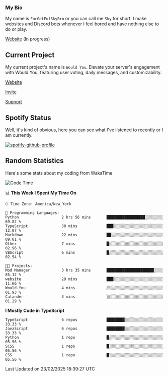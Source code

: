 ### My Bio 

My name is `ForGetFulSkyBro` or you can call me `Sky` for short. I make websites and Discord bots whenever I feel bored and have nothing else to do or play.

[Website](https://forgetful.vercel.app) (In progress)

## Current Project

My current project's name is `Would You`. Elevate your server's engagement with Would You, featuring user voting, daily messages, and customizability.

[Website](https://wouldyoubot.gg)

[Invite](https://wouldyoubot.gg/invite)

[Support](https://wouldyoubot.gg/discord)

## Spotify Status

Well, it's kind of obvious, here you can see what I've listened to recently or I am currently.

[![spotify-github-profile](https://spotify-github-profile.kittinanx.com/api/view?uid=8fw8wluifdebs12yo4k3j0h6c&cover_image=true&theme=novatorem&show_offline=false&background_color=121212&interchange=false&bar_color=53b14f&bar_color_cover=false)](https://github.com/kittinan/spotify-github-profile)


## Random Statistics

Here's some stats about my coding from WakaTime

<!--START_SECTION:waka-->
![Code Time](http://img.shields.io/badge/Code%20Time-1%2C461%20hrs%2010%20mins-blue)

📊 **This Week I Spent My Time On** 

```text
🕑︎ Time Zone: America/New_York

💬 Programming Languages: 
Python                   2 hrs 56 mins       █████████████████░░░░░░░░   69.82 % 
TypeScript               30 mins             ███░░░░░░░░░░░░░░░░░░░░░░   12.07 % 
Markdown                 22 mins             ██░░░░░░░░░░░░░░░░░░░░░░░   09.01 % 
Other                    7 mins              █░░░░░░░░░░░░░░░░░░░░░░░░   02.96 % 
VBScript                 6 mins              █░░░░░░░░░░░░░░░░░░░░░░░░   02.54 % 

🐱‍💻 Projects: 
Mod Manager              3 hrs 35 mins       █████████████████████░░░░   85.12 % 
website                  29 mins             ███░░░░░░░░░░░░░░░░░░░░░░   11.66 % 
Would-You                4 mins              ░░░░░░░░░░░░░░░░░░░░░░░░░   01.93 % 
Calander                 3 mins              ░░░░░░░░░░░░░░░░░░░░░░░░░   01.29 % 
```

**I Mostly Code in TypeScript** 

```text
TypeScript               6 repos             ████████░░░░░░░░░░░░░░░░░   33.33 % 
JavaScript               6 repos             ████████░░░░░░░░░░░░░░░░░   33.33 % 
Python                   1 repo              █░░░░░░░░░░░░░░░░░░░░░░░░   05.56 % 
SCSS                     1 repo              █░░░░░░░░░░░░░░░░░░░░░░░░   05.56 % 
CSS                      1 repo              █░░░░░░░░░░░░░░░░░░░░░░░░   05.56 % 
```




 Last Updated on 23/02/2025 18:39:27 UTC
<!--END_SECTION:waka-->
